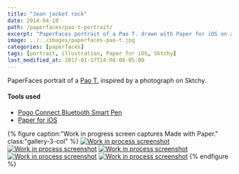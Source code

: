 ```yaml
---
title: "Jean jacket rock"
date: 2014-04-10
path: /paperfaces/pao-t-portrait/
excerpt: "PaperFaces portrait of a Pao T. drawn with Paper for iOS on an iPad."
image: ../../images/paperfaces-pao-t.jpg
categories: [paperfaces]
tags: [portrait, illustration, Paper for iOS, Sktchy]
last_modified_at: 2017-01-17T14:08:08-05:00
---
```


PaperFaces portrait of a [Pao T.](https://sktchy.com/LWk59H) inspired by a photograph on Sktchy.

#### Tools used

- [Pogo Connect Bluetooth Smart Pen](https://www.amazon.com/gp/product/B009K448L4/ref=as_li_ss_tl?ie=UTF8&camp=1789&creative=390957&creativeASIN=B009K448L4&linkCode=as2&tag=mademist-20)
- [Paper for iOS](https://paper.bywetransfer.com/)

{% figure caption:"Work in progress screen captures Made with Paper." class:"gallery-3-col" %}
[![Work in process screenshot](../../images/paperfaces-pao-t-process-1-600.jpg)](../../images/paperfaces-pao-t-process-1-lg.jpg)
[![Work in process screenshot](../../images/paperfaces-pao-t-process-2-600.jpg)](../../images/paperfaces-pao-t-process-2-lg.jpg)
[![Work in process screenshot](../../images/paperfaces-pao-t-process-3-600.jpg)](../../images/paperfaces-pao-t-process-3-lg.jpg)
[![Work in process screenshot](../../images/paperfaces-pao-t-process-4-600.jpg)](../../images/paperfaces-pao-t-process-4-lg.jpg)
[![Work in process screenshot](../../images/paperfaces-pao-t-process-5-600.jpg)](../../images/paperfaces-pao-t-process-5-lg.jpg)
{% endfigure %}
